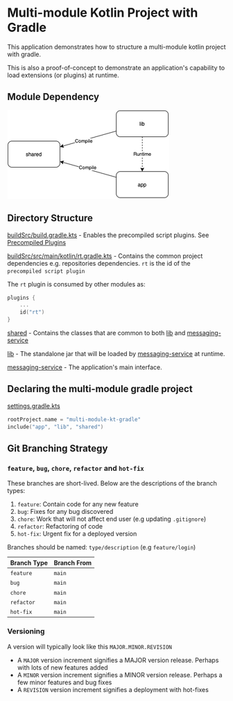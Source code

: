 # Multi-module Kotlin Project with Gradle
This application demonstrates how to structure a multi-module kotlin project with gradle.

This is also a proof-of-concept to demonstrate an application's capability to load 
extensions (or plugins) at runtime.

## Module Dependency

![Module Dependency](docs/mm-kt-gdl.png?raw=true "Module Dependency")

## Directory Structure

[buildSrc/build.gradle.kts](buildSrc/build.gradle.kts) - Enables the precompiled script plugins.
See [Precompiled Plugins](https://docs.gradle.org/current/userguide/custom_plugins.html#sec:precompiled_plugins)

[buildSrc/src/main/kotlin/rt.gradle.kts](buildSrc/src/main/kotlin/rt.gradle.kts) - Contains the common project dependencies e.g. repositories
dependencies. ```rt``` is the id of the ```precompiled script plugin```

The ```rt``` plugin is consumed by other modules as:
```kotlin
plugins { 
    ...
    id("rt")
}
```

[shared](shared) - Contains the classes that are common to both [lib](lib) and [messaging-service](messaging-service)

[lib](lib) - The standalone jar that will be loaded by [messaging-service](messaging-service) at runtime.

[messaging-service](messaging-service) - The application's main interface.

## Declaring the multi-module gradle project
[settings.gradle.kts](settings.gradle.kts)
```kotlin
rootProject.name = "multi-module-kt-gradle"
include("app", "lib", "shared")
```

## Git Branching Strategy

### `feature`, `bug`, `chore`, `refactor` and `hot-fix`

These branches are short-lived. Below are the descriptions of the branch types:

1. `feature`: Contain code for any new feature
2. `bug`: Fixes for any bug discovered
3. `chore`: Work that will not affect end user (e.g updating `.gitignore`)
4. `refactor`: Refactoring of code
5. `hot-fix`: Urgent fix for a deployed version

Branches should be named: `type/description` (e.g `feature/login`)

| Branch Type | Branch From   |
| ----------- | ------------- |
| `feature`   | `main` |
| `bug`       | `main` |
| `chore`     | `main` |
| `refactor`  | `main` |
| `hot-fix`   | `main`      |

### Versioning

A version will typically look like this `MAJOR.MINOR.REVISION`

- A `MAJOR` version increment signifies a MAJOR version release. Perhaps with lots of new features added
- A `MINOR` version increment signifies a MINOR version release. Perhaps a few minor features and bug fixes
- A `REVISION` version increment signifies a deployment with hot-fixes
